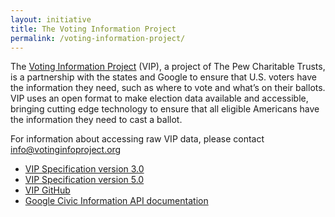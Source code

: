```yaml
---
layout: initiative
title: The Voting Information Project
permalink: /voting-information-project/
---
```


The [Voting Information Project](http://votinginfoproject.org/) (VIP), a project of The Pew Charitable Trusts, is a partnership with the states and Google to ensure that U.S. voters have the information they need, such as where to vote and what’s on their ballots.  VIP uses an open format to make election data available and accessible, bringing cutting edge technology to ensure that all eligible Americans have the information they need to cast a ballot.

For information about accessing raw VIP data, please contact [info@votinginfoproject.org](mailto:info@votinginfoproject.org)

- [VIP Specification version 3.0](http://votinginfoproject.github.io/vip-specification/)
- [VIP Specification version 5.0](http://vip-specification.readthedocs.io/en/vip5/index.html)
- [VIP GitHub](https://github.com/votinginfoproject)
- [Google Civic Information API documentation](https://developers.google.com/civic-information/)
